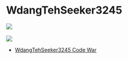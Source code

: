 # WdangTehSeeker3245
![](https://komarev.com/ghpvc/?username=WdangTehSeeker3245)
<br><br>
![](https://www.codewars.com/users/WdangTehSeeker3245/badges/large)<br>
* <a href="https://www.codewars.com/users/WdangTehSeeker3245">WdangTehSeeker3245 Code War</a>
